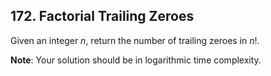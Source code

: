 ## 172. Factorial Trailing Zeroes

Given an integer *n*, return the number of trailing zeroes in *n*!.

**Note**: Your solution should be in logarithmic time complexity.
